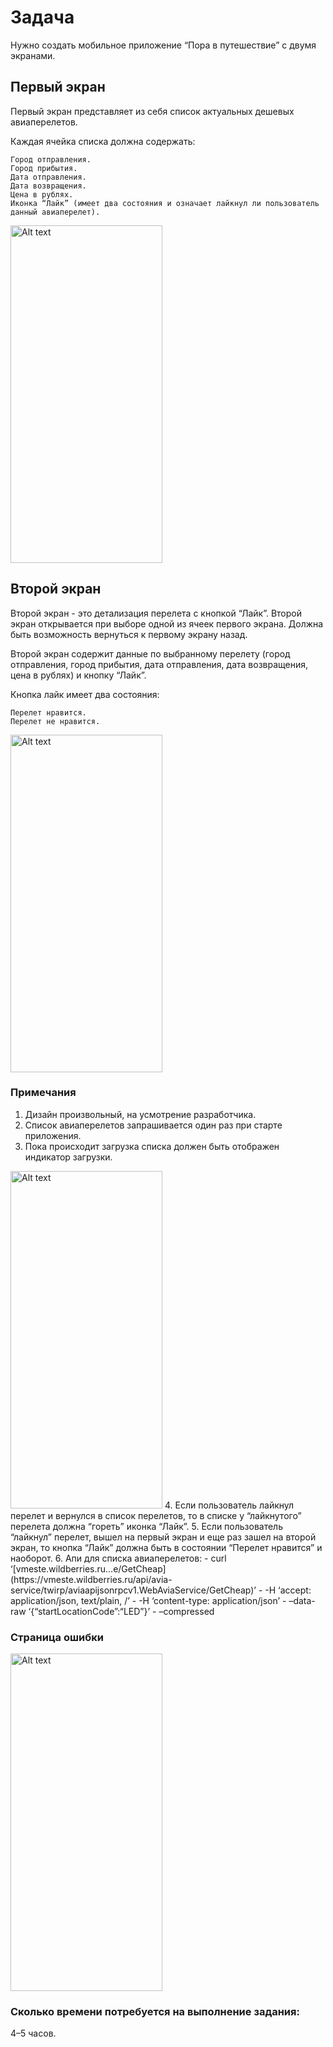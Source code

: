 # Задача

Нужно создать мобильное приложение “Пора в путешествие” с двумя экранами.

## Первый экран
Первый экран представляет из себя список актуальных дешевых авиаперелетов.

Каждая ячейка списка должна содержать:

    Город отправления.
    Город прибытия.
    Дата отправления.
    Дата возвращения.
    Цена в рублях.
    Иконка “Лайк” (имеет два состояния и означает лайкнул ли пользователь данный авиаперелет).

<img src="https://sun9-51.userapi.com/impg/h6fcHlLsy5AfrJBQ9ezaVJybbPQfQPDh4xepmA/prFfi5FDDTE.jpg?size=972x2160&quality=95&sign=95819305c054c4f25b44f64bbbd36bfb&type=album" alt="Alt text" width="243" height="540">

## Второй экран
Второй экран - это детализация перелета с кнопкой “Лайк”.
Второй экран открывается при выборе одной из ячеек первого экрана. Должна быть возможность вернуться к первому экрану назад.

Второй экран содержит данные по выбранному перелету (город отправления, город прибытия, дата отправления, дата возвращения, цена в рублях) и кнопку “Лайк”.

Кнопка лайк имеет два состояния:

    Перелет нравится.
    Перелет не нравится.

<img src="https://sun9-5.userapi.com/impg/WJG_6jITh6NKpt4kIYRs4EYC5AqJHjutx4qbWw/MdFlq3sz17Y.jpg?size=972x2160&quality=95&sign=531c015304d0b116d3a85de19526d54a&type=album" alt="Alt text" width="243" height="540">

### Примечания

1. Дизайн произвольный, на усмотрение разработчика.
2. Список авиаперелетов запрашивается один раз при старте приложения.
3. Пока происходит загрузка списка должен быть отображен индикатор загрузки.
<img src="https://sun9-13.userapi.com/impg/lVZV00jRq8heiTgHnzGpDJdHSx8E2WGpSp8Y-Q/EcxmXzeRn-w.jpg?size=972x2160&quality=95&sign=93254edeee58bce2d1326ef00044adf9&type=album" alt="Alt text" width="243" height="540">
4. Если пользователь лайкнул перелет и вернулся в список перелетов, то в списке у “лайкнутого” перелета должна “гореть” иконка “Лайк”.
5. Если пользователь “лайкнул” перелет, вышел на первый экран и еще раз зашел на второй экран, то кнопка “Лайк” должна быть в состоянии “Перелет нравится” и наоборот.
6. Апи для списка авиаперелетов:
- curl ‘[vmeste.wildberries.ru...e/GetCheap](https://vmeste.wildberries.ru/api/avia-service/twirp/aviaapijsonrpcv1.WebAviaService/GetCheap)’
- -H ‘accept: application/json, text/plain, /’
- -H ‘content-type: application/json’
- –data-raw ‘{“startLocationCode”:“LED”}’
- –compressed

### Страница ошибки
<img src="https://sun9-45.userapi.com/impg/iLNTbvKd6IcC3DJIlsbtCp4csfYRyW5Yy5LMTQ/7m_-mKqEudw.jpg?size=972x2160&quality=95&sign=fbd7bf76478e2a830a0965d61ea67147&type=album" alt="Alt text" width="243" height="540">

### Сколько времени потребуется на выполнение задания:
4–5 часов.
